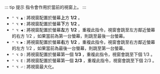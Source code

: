 ::: tip 提示
指令會作用於當前的視窗上。
:::

* `⌃ ⌥ ▲` : 將視窗配置於螢幕**上**方 **1/2** 。
* `⌃ ⌥ ▼` : 將視窗配置於螢幕**下**方 **1/2** 。
* `⌃ ⌥ ◀︎` : 將視窗配置於螢幕**左**方 **1/2** ，重複此指令，視窗會跳至左方鄰近螢幕的右方 1/2 ，如果當前為第一台螢幕，則跳至最後一台螢幕。
* `⌃ ⌥ ▶︎` : 將視窗配置於螢幕**右**方 **1/2** ，重複此指令，視窗會跳至右方鄰近螢幕的左方 1/2 ，如果當前為最後一台螢幕，則跳至第一台螢幕。
* `⌃ ⌥ D` : 將視窗配置於螢幕第一個 **1/3** ，重複此指令，視窗會跳至下個 1/3 。
* `⌃ ⌥ E` : 將視窗配置於螢幕第一個 **2/3** ，重複此指令，視窗會跳至下個 2/3 。
* `⌃ ⌥ ⏎` : 將視窗最大化。
